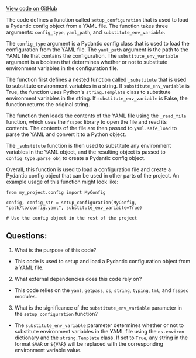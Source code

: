 [View code on GitHub](https://github.com/twitter/the-algorithm-ml/common/utils.py)

The code defines a function called `setup_configuration` that is used to load a Pydantic config object from a YAML file. The function takes three arguments: `config_type`, `yaml_path`, and `substitute_env_variable`. 

The `config_type` argument is a Pydantic config class that is used to load the configuration from the YAML file. The `yaml_path` argument is the path to the YAML file that contains the configuration. The `substitute_env_variable` argument is a boolean that determines whether or not to substitute environment variables in the configuration file.

The function first defines a nested function called `_substitute` that is used to substitute environment variables in a string. If `substitute_env_variable` is True, the function uses Python's `string.Template` class to substitute environment variables in the string. If `substitute_env_variable` is False, the function returns the original string.

The function then loads the contents of the YAML file using the `_read_file` function, which uses the `fsspec` library to open the file and read its contents. The contents of the file are then passed to `yaml.safe_load` to parse the YAML and convert it to a Python object.

The `_substitute` function is then used to substitute any environment variables in the YAML object, and the resulting object is passed to `config_type.parse_obj` to create a Pydantic config object.

Overall, this function is used to load a configuration file and create a Pydantic config object that can be used in other parts of the project. An example usage of this function might look like:

```
from my_project.config import MyConfig

config, config_str = setup_configuration(MyConfig, "path/to/config.yaml", substitute_env_variable=True)

# Use the config object in the rest of the project
```
## Questions: 
 1. What is the purpose of this code?
- This code is used to setup and load a Pydantic configuration object from a YAML file.

2. What external dependencies does this code rely on?
- This code relies on the `yaml`, `getpass`, `os`, `string`, `typing`, `tml`, and `fsspec` modules.

3. What is the significance of the `substitute_env_variable` parameter in the `setup_configuration` function?
- The `substitute_env_variable` parameter determines whether or not to substitute environment variables in the YAML file using the `os.environ` dictionary and the `string.Template` class. If set to `True`, any string in the format `$VAR` or `${VAR}` will be replaced with the corresponding environment variable value.